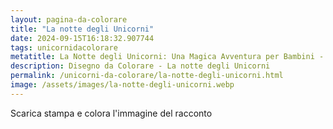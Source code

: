 ```yaml
---
layout: pagina-da-colorare
title: "La notte degli Unicorni"
date: 2024-09-15T16:18:32.907744
tags: unicornidacolorare
metatitle: La Notte degli Unicorni: Una Magica Avventura per Bambini - Storie Incantate
description: Disegno da Colorare - La notte degli Unicorni
permalink: /unicorni-da-colorare/la-notte-degli-unicorni.html
image: /assets/images/la-notte-degli-unicorni.webp
---
```

Scarica stampa e colora l'immagine del racconto
        